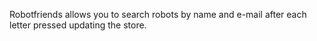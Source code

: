 Robotfriends allows you to search robots by name and e-mail after each letter pressed updating the store. 

